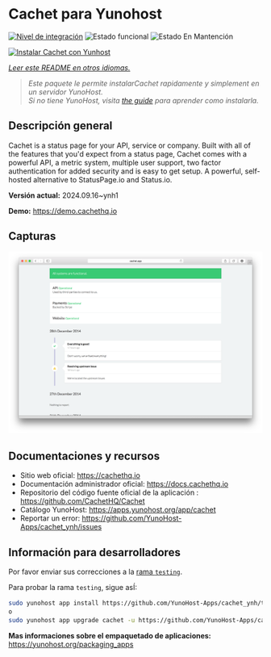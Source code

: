 <!--
Este archivo README esta generado automaticamente<https://github.com/YunoHost/apps/tree/master/tools/readme_generator>
No se debe editar a mano.
-->

# Cachet para Yunohost

[![Nivel de integración](https://dash.yunohost.org/integration/cachet.svg)](https://ci-apps.yunohost.org/ci/apps/cachet/) ![Estado funcional](https://ci-apps.yunohost.org/ci/badges/cachet.status.svg) ![Estado En Mantención](https://ci-apps.yunohost.org/ci/badges/cachet.maintain.svg)

[![Instalar Cachet con Yunhost](https://install-app.yunohost.org/install-with-yunohost.svg)](https://install-app.yunohost.org/?app=cachet)

*[Leer este README en otros idiomas.](./ALL_README.md)*

> *Este paquete le permite instalarCachet rapidamente y simplement en un servidor YunoHost.*  
> *Si no tiene YunoHost, visita [the guide](https://yunohost.org/install) para aprender como instalarla.*

## Descripción general

Cachet is a status page for your API, service or company. Built with all of the features that you'd expect from a status page, Cachet comes with a powerful API, a metric system, multiple user support, two factor authentication for added security and is easy to get setup. A powerful, self-hosted alternative to StatusPage.io and Status.io.


**Versión actual:** 2024.09.16~ynh1

**Demo:** <https://demo.cachethq.io>

## Capturas

![Captura de Cachet](./doc/screenshots/main-interface.png)

## Documentaciones y recursos

- Sitio web oficial: <https://cachethq.io>
- Documentación administrador oficial: <https://docs.cachethq.io>
- Repositorio del código fuente oficial de la aplicación : <https://github.com/CachetHQ/Cachet>
- Catálogo YunoHost: <https://apps.yunohost.org/app/cachet>
- Reportar un error: <https://github.com/YunoHost-Apps/cachet_ynh/issues>

## Información para desarrolladores

Por favor enviar sus correcciones a la [rama `testing`](https://github.com/YunoHost-Apps/cachet_ynh/tree/testing).

Para probar la rama `testing`, sigue asÍ:

```bash
sudo yunohost app install https://github.com/YunoHost-Apps/cachet_ynh/tree/testing --debug
o
sudo yunohost app upgrade cachet -u https://github.com/YunoHost-Apps/cachet_ynh/tree/testing --debug
```

**Mas informaciones sobre el empaquetado de aplicaciones:** <https://yunohost.org/packaging_apps>
